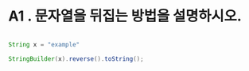 
# A1 . 문자열을 뒤집는 방법을 설명하시오.

```java

String x = "example"

StringBuilder(x).reverse().toString();


```


